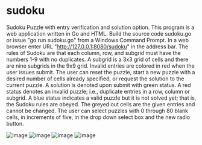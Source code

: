 # sudoku
Sudoku Puzzle with entry verification and solution option.
This program is a web application written in Go and HTML.  Build the source code sudoku.go or issue "go run sudoku.go" from a Windows Command Prompt.  In a web browser enter
URL "http://127.0.0.1:8080/sudoku" in the address bar.  The rules of Sudoku are that each column, row, and subgrid must have the numbers 1-9 with no duplicates.  A 
subgrid is a 3x3 grid of cells and there are nine subgrids in the 9x9 grid.  Invalid entries are colored in red when the user issues submit.  The user can reset the 
puzzle, start a new puzzle with a desired number of cells already specified, or request the solution to the current puzzle.  A solution is denoted upon submit with
green status.  A red status denotes an invalid puzzle; i.e., duplicate entries in a row, column or subgrid.  A blue status indicates a valid puzzle but it is not
solved yet; that is, the Sudoku rules are obeyed.  The greyed out cells are the given entries and cannot be changed.  The user can select puzzles with 0 through 80
blank cells, in increments of five, in the drop down select box and the new radio button.

![image](https://user-images.githubusercontent.com/117768679/208264646-ede94a1a-2d48-4554-9f08-923858fd9f02.png)
![image](https://user-images.githubusercontent.com/117768679/208265056-73b0ec4c-d4e6-4e6f-9b36-5b5d750e9631.png)
![image](https://user-images.githubusercontent.com/117768679/208265404-1b785889-167f-48a6-8fd5-f5a32a7b0713.png)
![image](https://user-images.githubusercontent.com/117768679/208265103-510ca590-973e-4732-a23b-379aab475d68.png)
